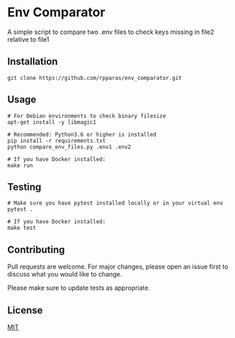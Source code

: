 # Env Comparator

A simple script to compare two .env files to check keys missing in file2 relative to file1

## Installation

```
git clone https://github.com/rpparas/env_comparator.git
```

## Usage

```
# For Debian environments to check binary filesize
apt-get install -y libmagic1

# Recommended: Python3.6 or higher is installed
pip install -r requirements.txt
python compare_env_files.py .env1 .env2

# If you have Docker installed:
make run
```

## Testing

```
# Make sure you have pytest installed locally or in your virtual env
pytest .

# If you have Docker installed:
make test
```

## Contributing

Pull requests are welcome. For major changes, please open an issue first to discuss what you would like to change.

Please make sure to update tests as appropriate.

## License

[MIT](https://choosealicense.com/licenses/mit/)
